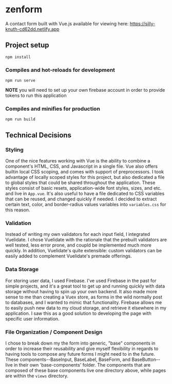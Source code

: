 # zenform

A contact form built with Vue.js available for viewing here: https://silly-knuth-cd62dd.netlify.app

## Project setup

```
npm install
```

### Compiles and hot-reloads for development

```
npm run serve
```

**NOTE** you will need to set up your own firebase account in order to provide tokens to run this application

### Compiles and minifies for production


```
npm run build
```


## Technical Decisions

### Styling

One of the nice features working with Vue is the ability to combine a component's HTML, CSS, and Javascript in a single file. Vue also offers builtin local CSS scoping, and comes with support of preprocessors. I took advantage of locally scoped styles for this project, but also dedicated a file to global styles that could be shared throughout the application. These styles consist of basic resets, application-wide font styles, sizes, and etc. and live in `App.vue`. It's also useful to have a file dedicated to CSS variables that can be reused, and changed quickly if needed. I decided to extract certain text, color, and border-radius values variables into `variables.css` for this reason.

### Validation

Instead of writing my own validators for each input field, I integrated Vuelidate. I chose Vuelidate with the rationale that the prebuilt validators are well tested, less error prone, and coupld be implemented much more quickly. In addition, Vuelidate's quite extensible: custom validators can be easily added to complement Vuelidate's premade offerings.

### Data Storage

For storing user data, I used Firebase. I've used Firebase in the past for simple projects, and it's a great tool to get up and running quickly with data storage without having to spin up your own backend. It also made more sense to me than creating a Vuex store, as forms in the wild normally post to databases, and I wanted to mimic that functionality. Firebase allows me to easily push new data to my cloud storage, and retrieve it elsewhere in my application. I saw this as a good solution to developing the page with specific user information.

### File Organization / Component Design

I chose to break down my the form into generic, "base" components in order to increase their reusability and give myself flexibility in regards to having tools to compose any future forms I might need to in the future. These components--BaseInput, BaseLabel, BaseForm, and BaseButton-- live in their own 'base-components' folder. The components that are composed of these base components live one directory above, while pages are within the `views` directory.
